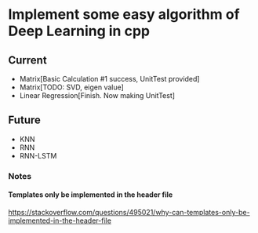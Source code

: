 # Implement some easy algorithm of Deep Learning in cpp

## Current

- Matrix[Basic Calculation #1 success, UnitTest provided]
- Matrix[TODO: SVD, eigen value]
- Linear Regression[Finish. Now making UnitTest]

## Future

- KNN
- RNN
- RNN-LSTM

### Notes

#### Templates only be implemented in the header file

https://stackoverflow.com/questions/495021/why-can-templates-only-be-implemented-in-the-header-file
